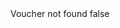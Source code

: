 <?xml version="1.0" encoding="UTF-8"?>
<CustomMetadata xmlns="http://soap.sforce.com/2006/04/metadata">
    <label>Voucher not found</label>
    <protected>false</protected>
</CustomMetadata>
